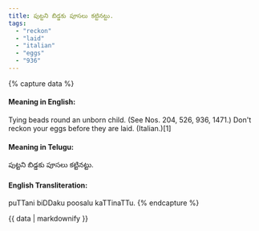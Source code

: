 ```yaml
---
title: పుట్టని బిడ్డకు పూసలు కట్టినట్టు.
tags:
  - "reckon"
  - "laid"
  - "italian"
  - "eggs"
  - "936"
---
```


{% capture data %}
#### Meaning in English:
Tying beads round an unborn child.
(See Nos. 204, 526, 936, 1471.)
Don't reckon your eggs before they are laid. (Italian.)[1]

#### Meaning in Telugu:
పుట్టని బిడ్డకు పూసలు కట్టినట్టు.

#### English Transliteration:
puTTani biDDaku poosalu kaTTinaTTu.
{% endcapture %}

<div class="notice">{{ data | markdownify }}</div>

